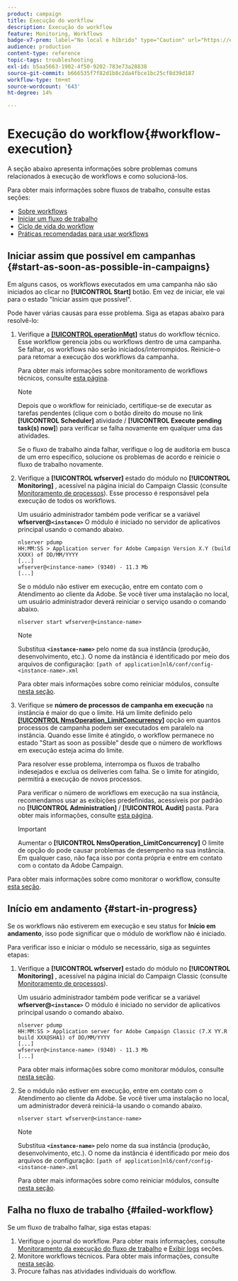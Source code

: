 ```yaml
---
product: campaign
title: Execução do workflow
description: Execução do workflow
feature: Monitoring, Workflows
badge-v7-prem: label="No local e híbrido" type="Caution" url="https://experienceleague.adobe.com/docs/campaign-classic/using/installing-campaign-classic/architecture-and-hosting-models/hosting-models-lp/hosting-models.html?lang=pt-BR" tooltip="Aplica-se somente a implantações locais e híbridas"
audience: production
content-type: reference
topic-tags: troubleshooting
exl-id: b5aa5663-1902-4f50-9202-783e73a28838
source-git-commit: b666535f7f82d1b8c2da4fbce1bc25cf8d39d187
workflow-type: tm+mt
source-wordcount: '643'
ht-degree: 14%

---
```


# Execução do workflow{#workflow-execution}



A seção abaixo apresenta informações sobre problemas comuns relacionados à execução de workflows e como solucioná-los.

Para obter mais informações sobre fluxos de trabalho, consulte estas seções:

* [Sobre workflows](../../workflow/using/about-workflows.md)
* [Iniciar um fluxo de trabalho](../../workflow/using/starting-a-workflow.md)
* [Ciclo de vida do workflow](../../workflow/using/workflow-life-cycle.md)
* [Práticas recomendadas para usar workflows](../../workflow/using/workflow-best-practices.md)

## Iniciar assim que possível em campanhas {#start-as-soon-as-possible-in-campaigns}

Em alguns casos, os workflows executados em uma campanha não são iniciados ao clicar no **[!UICONTROL Start]** botão. Em vez de iniciar, ele vai para o estado &quot;Iniciar assim que possível&quot;.

Pode haver várias causas para esse problema. Siga as etapas abaixo para resolvê-lo:

1. Verifique a [**[!UICONTROL operationMgt]**](../../workflow/using/about-technical-workflows.md) status do workflow técnico. Esse workflow gerencia jobs ou workflows dentro de uma campanha. Se falhar, os workflows não serão iniciados/interrompidos. Reinicie-o para retomar a execução dos workflows da campanha.

   Para obter mais informações sobre monitoramento de workflows técnicos, consulte [esta página](../../workflow/using/monitoring-technical-workflows.md).

   >[!NOTE]
   >
   >Depois que o workflow for reiniciado, certifique-se de executar as tarefas pendentes (clique com o botão direito do mouse no link **[!UICONTROL Scheduler]** atividade / **[!UICONTROL Execute pending task(s) now]**) para verificar se falha novamente em qualquer uma das atividades.

   Se o fluxo de trabalho ainda falhar, verifique o log de auditoria em busca de um erro específico, solucione os problemas de acordo e reinicie o fluxo de trabalho novamente.

1. Verifique a **[!UICONTROL wfserver]** estado do módulo no **[!UICONTROL Monitoring]** , acessível na página inicial do Campaign Classic (consulte [Monitoramento de processos](../../production/using/monitoring-processes.md)). Esse processo é responsável pela execução de todos os workflows.

   Um usuário administrador também pode verificar se a variável **wfserver@`<instance>`** O módulo é iniciado no servidor de aplicativos principal usando o comando abaixo.

   ```
   nlserver pdump
   HH:MM:SS > Application server for Adobe Campaign Version X.Y (build XXXX) of DD/MM/YYYY
   [...]
   wfserver@<instance-name> (9340) - 11.3 Mb
   [...]
   ```

   Se o módulo não estiver em execução, entre em contato com o Atendimento ao cliente da Adobe. Se você tiver uma instalação no local, um usuário administrador deverá reiniciar o serviço usando o comando abaixo.

   ```
   nlserver start wfserver@<instance-name>
   ```

   >[!NOTE]
   >
   >Substitua **`<instance-name>`** pelo nome da sua instância (produção, desenvolvimento, etc.). O nome da instância é identificado por meio dos arquivos de configuração:
   >`[path of application]nl6/conf/config-<instance-name>.xml`

   Para obter mais informações sobre como reiniciar módulos, consulte [nesta seção](../../production/using/usual-commands.md#module-launch-commands).

1. Verifique se **número de processos de campanha em execução** na instância é maior do que o limite. Há um limite definido pelo [**[!UICONTROL NmsOperation_LimitConcurrency]**](../../installation/using/configuring-campaign-options.md#campaign-e-workflow-management) opção em quantos processos de campanha podem ser executados em paralelo na instância. Quando esse limite é atingido, o workflow permanece no estado &quot;Start as soon as possible&quot; desde que o número de workflows em execução esteja acima do limite.

   Para resolver esse problema, interrompa os fluxos de trabalho indesejados e exclua os deliveries com falha. Se o limite for atingido, permitirá a execução de novos processos.

   Para verificar o número de workflows em execução na sua instância, recomendamos usar as exibições predefinidas, acessíveis por padrão no **[!UICONTROL Administration]** / **[!UICONTROL Audit]** pasta. Para obter mais informações, consulte [esta página](../../workflow/using/monitoring-workflow-execution.md#filtering-workflows-status).

   >[!IMPORTANT]
   >
   >Aumentar o **[!UICONTROL NmsOperation_LimitConcurrency]** O limite de opção do pode causar problemas de desempenho na sua instância. Em qualquer caso, não faça isso por conta própria e entre em contato com o contato da Adobe Campaign.

Para obter mais informações sobre como monitorar o workflow, consulte [esta seção](../../workflow/using/monitoring-workflow-execution.md).

## Início em andamento {#start-in-progress}

Se os workflows não estiverem em execução e seu status for **Início em andamento**, isso pode significar que o módulo de workflow não é iniciado.

Para verificar isso e iniciar o módulo se necessário, siga as seguintes etapas:

1. Verifique a **[!UICONTROL wfserver]** estado do módulo no **[!UICONTROL Monitoring]** , acessível na página inicial do Campaign Classic (consulte [Monitoramento de processos](../../production/using/monitoring-processes.md)).

   Um usuário administrador também pode verificar se a variável **wfserver@`<instance>`** O módulo é iniciado no servidor de aplicativos principal usando o comando abaixo.

   ```
   nlserver pdump
   HH:MM:SS > Application server for Adobe Campaign Classic (7.X YY.R build XXX@SHA1) of DD/MM/YYYY
   [...]
   wfserver@<instance-name> (9340) - 11.3 Mb
   [...]
   ```

   Para obter mais informações sobre como monitorar módulos, consulte [nesta seção](../../production/using/usual-commands.md#monitoring-commands-).

1. Se o módulo não estiver em execução, entre em contato com o Atendimento ao cliente da Adobe. Se você tiver uma instalação no local, um administrador deverá reiniciá-la usando o comando abaixo.

   ```
   nlserver start wfserver@<instance-name>
   ```

   >[!NOTE]
   >
   >Substitua **`<instance-name>`** pelo nome da sua instância (produção, desenvolvimento, etc.). O nome da instância é identificado por meio dos arquivos de configuração:
   >`[path of application]nl6/conf/config-<instance-name>.xml`

   Para obter mais informações sobre como reiniciar módulos, consulte [nesta seção](../../production/using/usual-commands.md#module-launch-commands).

## Falha no fluxo de trabalho {#failed-workflow}

Se um fluxo de trabalho falhar, siga estas etapas:

1. Verifique o journal do workflow. Para obter mais informações, consulte [Monitoramento da execução do fluxo de trabalho](../../workflow/using/monitoring-workflow-execution.md) e [Exibir logs](../../workflow/using/monitoring-workflow-execution.md#displaying-logs) seções.
1. Monitore workflows técnicos. Para obter mais informações, consulte [nesta seção](../../workflow/using/monitoring-technical-workflows.md).
1. Procure falhas nas atividades individuais do workflow.
